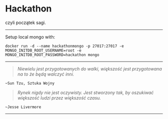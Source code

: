 # Hackathon

czyli początek sagi.
*******
Setup local mongo with:
```
docker run -d --name hackathonmongo -p 27017:27017 -e MONGO_INITDB_ROOT_USERNAME=root -e MONGO_INITDB_ROOT_PASSWORD=hackathon mongo
```
*******

> *Niewielu jest przygotowanych do walki, większość jest przygotowana na to że będą walczyć inni.*

    ~Sun Tzu, Sztuka Wojny

> *Rynek nigdy nie jest oczywisty. Jest stworzony tak, by oszukiwać większość ludzi przez większość czasu.*

    ~Jesse Livermore

*******

